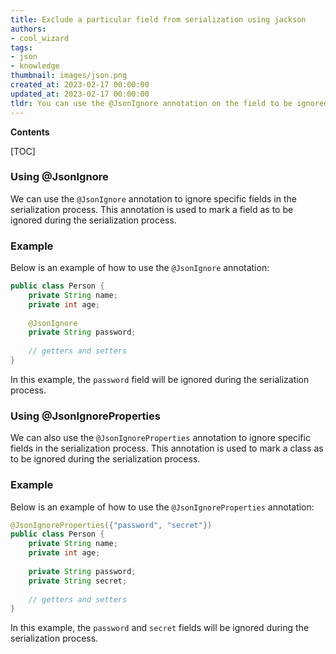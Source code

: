 ```yaml
---
title: Exclude a particular field from serialization using jackson
authors:
- cool_wizard
tags:
- json
- knowledge
thumbnail: images/json.png
created_at: 2023-02-17 00:00:00
updated_at: 2023-02-17 00:00:00
tldr: You can use the @JsonIgnore annotation on the field to be ignored during serialization.
---
```


**Contents**

[TOC]

### Using @JsonIgnore

We can use the `@JsonIgnore` annotation to ignore specific fields in the serialization process. This annotation is used to mark a field as to be ignored during the serialization process.

### Example

Below is an example of how to use the `@JsonIgnore` annotation:

```java
public class Person {
    private String name;
    private int age;
    
    @JsonIgnore
    private String password;
    
    // getters and setters
}
```

In this example, the `password` field will be ignored during the serialization process.

### Using @JsonIgnoreProperties

We can also use the `@JsonIgnoreProperties` annotation to ignore specific fields in the serialization process. This annotation is used to mark a class as to be ignored during the serialization process.

### Example

Below is an example of how to use the `@JsonIgnoreProperties` annotation:

```java
@JsonIgnoreProperties({"password", "secret"})
public class Person {
    private String name;
    private int age;
    
    private String password;
    private String secret;
    
    // getters and setters
}
```

In this example, the `password` and `secret` fields will be ignored during the serialization process.
